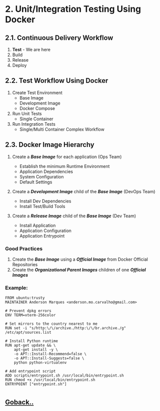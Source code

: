 # 2. Unit/Integration Testing Using Docker

## 2.1. Continuous Delivery Workflow

1. **Test** - We are here
2. Build
3. Release
4. Deploy

## 2.2. Test Workflow Using Docker

1. Create Test Environment
    - Base Image
    - Development Image
    - Docker Compose
2. Run Unit Tests
    - Single Container
3. Run Integration Tests
    - Single/Multi Container Complex Workflow

## 2.3. Docker Image Hierarchy 

1. Create a _**Base Image**_ for each application (Ops Team)
    - Establish the minimum Runtime Environment
    - Application Dependencies
    - System Configuration
    - Default Settings

2. Create a _**Development Image**_ child of the _**Base Image**_ (DevOps Team)
    - Install Dev Dependencies
    - Install Test/Build Tools

3. Create a _**Release Image**_ child of the _**Base Image**_ (Dev Team)
    - Install Application
    - Application Configuration
    - Application Entrypoint

### Good Practices
1. Create the _**Base Image**_ using a **_Official Image_** from Docker Official Repositories
2. Create the **_Organizational Parent Images_** children of one **_Official Images_**

### Example:

```Docker
FROM ubuntu:trusty
MAINTAINER Anderson Marques <anderson.mo.carvalho@gmail.com>

# Prevent dpkg errors
ENV TERM=xterm-256color

# Set mirrors to the country nearest to me
RUN set -i "s/http:\/\/archive./http:\/\/br.archive./g" /etc/apt/sources.list

# Install Python runtime
RUN apt-get update && \
    apt-get install -y \
    -o APT::Install-Recommend=false \
    -o APT::Install-Suggests=false \
    python python-virtualenv

# Add entrypoint script
ADD scripts/entrypoint.sh /usr/local/bin/entrypoint.sh
RUN chmod +x /usr/local/bin/entrypoint.sh
ENTRYPOINT ["entrypoint.sh"]
```

#
## [Goback..](./index.md)